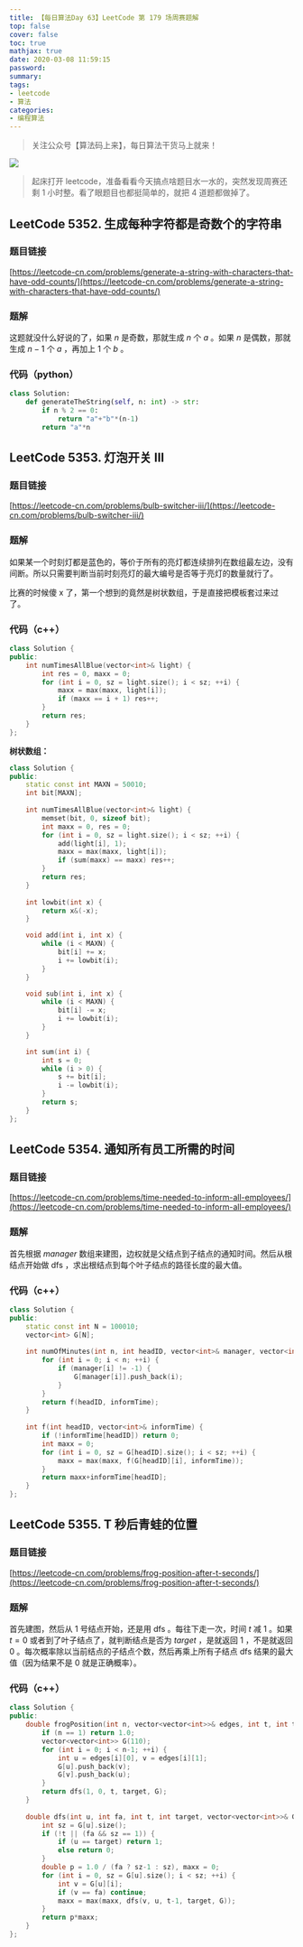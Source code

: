 ```yaml
---
title: 【每日算法Day 63】LeetCode 第 179 场周赛题解
top: false
cover: false
toc: true
mathjax: true
date: 2020-03-08 11:59:15
password:
summary:
tags:
- leetcode
- 算法
categories:
- 编程算法
---
```



> 关注公众号【算法码上来】，每日算法干货马上就来！

![](/medias/contact.jpg)

> 起床打开 leetcode，准备看看今天搞点啥题目水一水的，突然发现周赛还剩 1 小时整。看了眼题目也都挺简单的，就把 4 道题都做掉了。

## LeetCode 5352. 生成每种字符都是奇数个的字符串
### 题目链接
[https://leetcode-cn.com/problems/generate-a-string-with-characters-that-have-odd-counts/](https://leetcode-cn.com/problems/generate-a-string-with-characters-that-have-odd-counts/)

### 题解
这题就没什么好说的了，如果 $n$ 是奇数，那就生成 $n$ 个 $a$ 。如果 $n$ 是偶数，那就生成 $n-1$ 个 $a$ ，再加上 $1$ 个 $b$ 。

### 代码（python）
```python
class Solution:
    def generateTheString(self, n: int) -> str:
        if n % 2 == 0:
            return "a"+"b"*(n-1)
        return "a"*n
```

## LeetCode 5353. 灯泡开关 III
### 题目链接
[https://leetcode-cn.com/problems/bulb-switcher-iii/](https://leetcode-cn.com/problems/bulb-switcher-iii/)

### 题解
如果某一个时刻灯都是蓝色的，等价于所有的亮灯都连续排列在数组最左边，没有间断。所以只需要判断当前时刻亮灯的最大编号是否等于亮灯的数量就行了。

比赛的时候傻 x 了，第一个想到的竟然是树状数组，于是直接把模板套过来过了。

### 代码（c++）
```cpp
class Solution {
public:
    int numTimesAllBlue(vector<int>& light) {
        int res = 0, maxx = 0;
        for (int i = 0, sz = light.size(); i < sz; ++i) {
            maxx = max(maxx, light[i]);
            if (maxx == i + 1) res++;
        }
        return res;
    }
};
```

**树状数组：**
```cpp
class Solution {
public:
    static const int MAXN = 50010;
    int bit[MAXN];
    
    int numTimesAllBlue(vector<int>& light) {
        memset(bit, 0, sizeof bit);
        int maxx = 0, res = 0;
        for (int i = 0, sz = light.size(); i < sz; ++i) {
            add(light[i], 1);
            maxx = max(maxx, light[i]);
            if (sum(maxx) == maxx) res++;
        }
        return res;
    }
    
    int lowbit(int x) {
        return x&(-x);
    }

    void add(int i, int x) {
        while (i < MAXN) {
            bit[i] += x;
            i += lowbit(i);
        }
    }

    void sub(int i, int x) {
        while (i < MAXN) {
            bit[i] -= x;
            i += lowbit(i);
        }
    }

    int sum(int i) {
        int s = 0;
        while (i > 0) {
            s += bit[i];
            i -= lowbit(i);
        }
        return s;
    }
};
```

## LeetCode 5354. 通知所有员工所需的时间
### 题目链接
[https://leetcode-cn.com/problems/time-needed-to-inform-all-employees/](https://leetcode-cn.com/problems/time-needed-to-inform-all-employees/)

### 题解
首先根据 $manager$ 数组来建图，边权就是父结点到子结点的通知时间。然后从根结点开始做 dfs ，求出根结点到每个叶子结点的路径长度的最大值。

### 代码（c++）
```cpp
class Solution {
public:
    static const int N = 100010;
    vector<int> G[N];
    
    int numOfMinutes(int n, int headID, vector<int>& manager, vector<int>& informTime) {
        for (int i = 0; i < n; ++i) {
            if (manager[i] != -1) {
                G[manager[i]].push_back(i);
            }
        }
        return f(headID, informTime);
    }
    
    int f(int headID, vector<int>& informTime) {
        if (!informTime[headID]) return 0;
        int maxx = 0;
        for (int i = 0, sz = G[headID].size(); i < sz; ++i) {
            maxx = max(maxx, f(G[headID][i], informTime));
        }
        return maxx+informTime[headID];
    }
};
```

## LeetCode 5355. T 秒后青蛙的位置
### 题目链接
[https://leetcode-cn.com/problems/frog-position-after-t-seconds/](https://leetcode-cn.com/problems/frog-position-after-t-seconds/)

### 题解
首先建图，然后从 $1$ 号结点开始，还是用 dfs 。每往下走一次，时间 $t$ 减 $1$ 。如果 $t = 0$ 或者到了叶子结点了，就判断结点是否为 $target$ ，是就返回 $1$ ，不是就返回 $0$ 。每次概率除以当前结点的子结点个数，然后再乘上所有子结点 dfs 结果的最大值（因为结果不是 $0$ 就是正确概率）。

### 代码（c++）
```cpp
class Solution {
public:
    double frogPosition(int n, vector<vector<int>>& edges, int t, int target) {
        if (n == 1) return 1.0;
        vector<vector<int>> G(110);
        for (int i = 0; i < n-1; ++i) {
            int u = edges[i][0], v = edges[i][1];
            G[u].push_back(v);
            G[v].push_back(u);
        }
        return dfs(1, 0, t, target, G);
    }
    
    double dfs(int u, int fa, int t, int target, vector<vector<int>>& G) {
        int sz = G[u].size();
        if (!t || (fa && sz == 1)) {
            if (u == target) return 1;
            else return 0;
        }   
        double p = 1.0 / (fa ? sz-1 : sz), maxx = 0;
        for (int i = 0, sz = G[u].size(); i < sz; ++i) {
            int v = G[u][i];
            if (v == fa) continue;
            maxx = max(maxx, dfs(v, u, t-1, target, G));
        }
        return p*maxx;
    }
};
```

